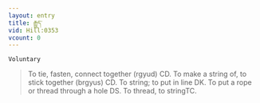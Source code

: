 ```yaml
---
layout: entry
title: རྒྱུད་
vid: Hill:0353
vcount: 0
---
```

`Voluntary` 
> To tie, fasten, connect together (rgyud) CD\.
 To make a string of, to stick together (brgyus) CD\.
 To string; to put in line DK\.
 To put a rope or thread through a hole DS\.
 To thread, to stringTC\.


